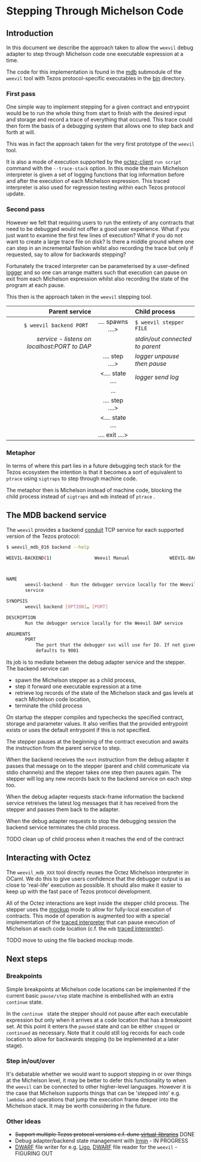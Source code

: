 # Stepping Through Michelson Code

## Introduction 

In this document we describe the approach taken to allow the ```weevil``` debug adapter to step through Michelson code one executable expression at a time.

The code for this implementation is found in the [mdb](../lib/mdb) submodule of the ```weevil``` tool with Tezos protocol-specific executables in the [bin](../bin) directory.

### First pass

One simple way to implement stepping for a given contract and entrypoint would be to run the whole thing from start to finish with the desired input and storage and record a trace of everything that occured.  This trace could then form the basis of a debugging system that allows one to step back and forth at will.

This was in fact the approach taken for the very first prototype of the ```weevil``` tool.  

It is also a mode of execution supported by the [octez-client](https://tezos.gitlab.io/active/cli-commands.html) ```run script``` command with the ```--trace-stack``` option.  In this mode the main Michelson interpreter is given a set of logging functions that log information before and after the execution of each Michelson expression.  This traced interpreter is also used for regression testing within each Tezos protocol update.

### Second pass 

However we felt that requiring users to run the entirety of any contracts that need to be debugged would not offer a good user experience.  What if you just want to examine the first few lines of execution?  What if you do not want to create a large trace file on disk?  Is there a middle ground where one can step in an incremental fashion whilst also recording the trace but only if requested, say to allow for backwards stepping?

Fortunately the traced interpreter can be parameterised by a user-defined [logger](https://gitlab.com/tezos/tezos/-/blob/master/src/proto_014_PtKathma/lib_protocol/script_typed_ir.mli#L1280) and so one can arrange matters such that execution can pause on exit from each Michelson expression whilst also recording the state of the program at each pause. 

This then is the approach taken in the ```weevil``` stepping tool.

| Parent service                      |                   | Child process                       | 
|  ---:                               | :---:             | :---                                | 
| ```$ weevil backend PORT ```        | .... spawns ....> | ```$ weevil stepper FILE```         |
|*service - listens on localhost:PORT to DAP*  |                   |  *stdin/out connected to parent*          |
|                                     | ....  step  ....> | *logger unpause then pause*                         |
|                                     | <.... state ....  | *logger send log*                          |
|                                     |       ...         |                                     |
|                                     | ....  step  ....> |                                     |
|                                     | <.... state ....  |                                     |
|                                     | .... exit  ....>  |                                     |

### Metaphor 

In terms of where this part lies in a future debugging tech stack for the Tezos ecosystem the intention is that it becomes a sort of equivalent to ```ptrace``` using ```sigtraps``` to step through machine code.

The metaphor then is Michelson instead of machine code, blocking the child process instead of ```sigtraps``` and ```mdb``` instead of ```ptrace``` .

## The MDB backend service

The ```weevil``` provides a backend [conduit](https://github.com/mirage/ocaml-conduit) TCP service for each supported version of the Tezos protocol:

```sh
$ weevil_mdb_016 backend --help 

WEEVIL-BACKEND(1)                Weevil Manual               WEEVIL-BACKEND(1)



NAME
       weevil-backend - Run the debugger service locally for the Weevil DAP
       service

SYNOPSIS
       weevil backend [OPTION]… [PORT]

DESCRIPTION
       Run the debugger service locally for the Weevil DAP service

ARGUMENTS
       PORT
           The port that the debugger svc will use for IO. If not given
           defaults to 9001
```

Its job is to mediate between the debug adapter service and the stepper.  The backend service can

* spawn the Michelson stepper as a child process, 
* step it forward one executable expression at a time
* retrieve log records of the state of the Michelson stack and gas levels at each Michelson code location,
* terminate the child process

On startup the stepper compiles and typechecks the specified contract, storage and parameter values.  It also verifies that the provided entrypoint exists or uses the default entrypoint if this is not specified.

The stepper pauses at the beginning of the contract execution and awaits the instruction from the parent service to step.

When the backend receives the ```next``` instruction from the debug adapter it passes that message on to the stepper (parent and child communicate via stdio channels) and the stepper takes one step then pauses again.  The stepper will log any new records back to the backend service on each step too.

When the debug adapter requests stack-frame information the backend service retreives the latest log messages that it has received from the stepper and passes them back to the adapter.

When the debug adapter requests to stop the debugging session the backend service terminates the child process.

TODO clean up of child process when it reaches the end of the contract

## Interacting with Octez 

The ```weevil_mdb_XXX``` tool directly reuses the Octez Michelson interpreter in OCaml.  We do this to give users confidence that the debugger output is as close to 'real-life' execution as possible.  It should also make it easier to keep up with the fast pace of Tezos protocol development.

All of the Octez interactions are kept inside the stepper child process.  The stepper uses the [mockup](https://tezos.gitlab.io/user/mockup.html) mode to allow for fully-local execution of contracts.  This mode of operation is augmented too with a special implementation of the [traced interpreter](https://gitlab.com/tezos/tezos/-/blob/master/src/proto_014_PtKathma/lib_plugin/RPC.ml#L468) that can pause execution of Michelson at each code location (c.f. the ```mdb``` [traced interpreter](../bin/weevil_mdb_016/src/mdb_traced_interpreter.mli)). 

TODO move to using the file backed mockup mode.

## Next steps 

### Breakpoints

Simple breakpoints at Michelson code locations can be implemented if the current basic ```pause/step``` state machine is embellished with an extra ```continue``` state.

In the ```continue ``` state the stepper should not pause after each executable expression but only when it arrives at a code location that has a breakpoint set.  At this point it enters the ```paused``` state and can be either ```stepped``` or ```continued``` as necessary.  Note that it could still log records for each code location to allow for backwards stepping (to be implemented at a later stage).

### Step in/out/over 

It's debatable whether we would want to support stepping in or over things at the Michelson level, it may be better to defer this functionality to when the ```weevil``` can be connected to other higher-level languages.  However it is the case that Michelson supports things that can be 'stepped into' e.g. ```lambdas``` and operations that jump the execution frame deeper into the Michelson stack.  It may be worth considering in the future.

### Other ideas

* ~~Support multiple Tezos protocol versions c.f. dune [virtual-libraries](https://dune.readthedocs.io/en/stable/variants.html)~~ DONE
* Debug adapter/backend state management with [Irmin](https://irmin.org/) - IN PROGRESS
* [DWARF](https://en.wikipedia.org/wiki/DWARF) file writer for e.g. [Ligo](https://ligolang.org/), [DWARF](https://en.wikipedia.org/wiki/DWARF) file reader for the ```weevil``` - FIGURING OUT

